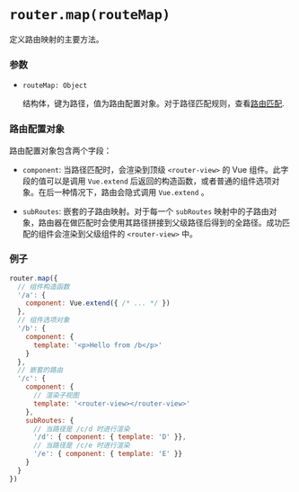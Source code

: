 # `router.map(routeMap)`

定义路由映射的主要方法。

### 参数

- `routeMap: Object`

  结构体，键为路径，值为路由配置对象。对于路径匹配规则，查看[路由匹配](../route.html#route-matching).

### 路由配置对象

路由配置对象包含两个字段：

- `component`: 当路径匹配时，会渲染到顶级 `<router-view>` 的 Vue 组件。此字段的值可以是调用 `Vue.extend` 后返回的构造函数，或者普通的组件选项对象。在后一种情况下，路由会隐式调用 `Vue.extend` 。

- `subRoutes`: 嵌套的子路由映射。对于每一个 `subRoutes` 映射中的子路由对象，路由器在做匹配时会使用其路径拼接到父级路径后得到的全路径。成功匹配的组件会渲染到父级组件的 `<router-view>` 中。

### 例子

``` js
router.map({
  // 组件构造函数
  '/a': {
    component: Vue.extend({ /* ... */ })
  },
  // 组件选项对象
  '/b': {
    component: {
      template: '<p>Hello from /b</p>'
    }
  },
  // 嵌套的路由
  '/c': {
    component: {
      // 渲染子视图
      template: '<router-view></router-view>'
    },
    subRoutes: {
      // 当路径是 /c/d 时进行渲染
      '/d': { component: { template: 'D' }},
      // 当路径是 /c/e 时进行渲染
      '/e': { component: { template: 'E' }}
    }
  }
})
```
